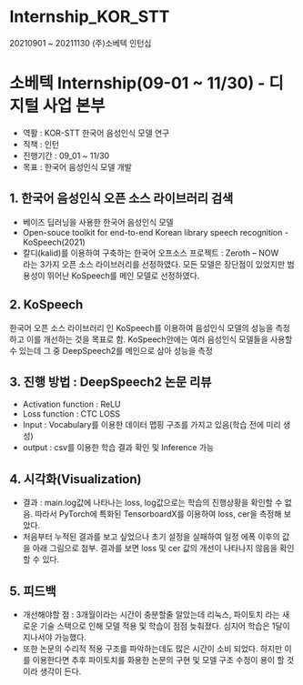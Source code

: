 # Internship_KOR_STT
20210901 ~ 20211130 (주)소베텍 인턴십
# 소베텍 Internship(09-01 ~ 11/30) - 디지털 사업 본부
- 역활 : KOR-STT 한국어 음성인식 모델 연구
- 직책 : 인턴
- 진행기간 : 09_01 ~ 11/30
- 목표 : 한국어 음성인식 모델 개발
## 1. 한국어 음성인식 오픈 소스 라이브러리 검색
- 베이즈 딥러닝을 사용한 한국어 음성인식 모델
- Open-souce toolkit for end-to-end Korean library speech recognition -KoSpeech(2021)
- 칼디(kalid)를 이용하여 구축하는 한국어 오프소스 프로젝트 : Zeroth – NOW<br>
라는 3가지 오픈 소스 라이브러리를 선정하였다. 모든 모델은 장단점이 있었지만 범용성이 뛰어난 KoSpeech를 메인 모델로 선정하였다.
## 2. KoSpeech
한국어 오픈 소스 라이브러리 인 KoSpeech를 이용하여 음성인식 모델의 성능을 측정하고 이를 개선하는 것을 목표로 함.
KoSpeech안에는 여러 음성인식 모델들을 사용할 수 있는데 그 중 DeepSpeech2를 메인으로 삼아 성능을 측정
## 3. 진행 방법 : DeepSpeech2 논문 리뷰
- Activation function : ReLU
- Loss function : CTC LOSS
- Input : Vocabulary를 이용한 데이터 맵핑 구조를 가지고 있음(학습 전에 미리 생성)
- output : csv를 이용한 학습 결과 확인 및 Inference 가능
## 4. 시각화(Visualization)
- 결과 : main.log값에 나타나는 loss, log값으로는 학습의 진행상황을 확인할 수 없음. 따라서 PyTorch에 특화된 TensorboardX를 이용하여 loss, cer을 측정해 보았다.
- 처음부터 누적된 결과를 보고 싶었으나 초기 설정을 실패하여 일정 에폭 이후의 값을 아래 그림으로 첨부.
결과를 보면 loss 및 cer 값의 개선이 나타나지 않음을 확인 할 수 있다.
## 5. 피드백
- 개선해야할 점 : 3개월이라는 시간이 충분할줄 알았는데 리눅스, 파이토치 라는 새로운 기술 스택으로 인해 모델 적용 및 학습이 점점 늦춰졌다. 심지어 학습은 1달이 지나서야 가능했다.
- 또한 논문의 수리적 적용 구조를 파악하는데도 많은 시간이 소비 되었다. 하지만 이를 이용한다면 추후 파이토치를 화용한 논문의 구현 및 모델 구조 수정이 용이 할 것이라 생각이 든다.




